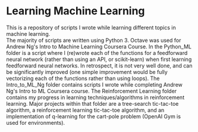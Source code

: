 # Learning Machine Learning
This is a repository of scripts I wrote while learning different topics in machine learning.<br />
The majority of scripts are written using Python 3. Octave was used for Andrew Ng's Intro to Machine Learning Coursera Course.
In the Python_ML folder is a script where I (re)wrote each of the functions for a feedforward neural network (rather than using an API, or scikit-learn) when first learning feedforward neural networks. In retrospect, it is not very well done, and can be significantly improved (one simple improvement would be fully vectorizing each of the functions rather than using loops).
The Intro_to_ML_Ng folder contains scripts I wrote while completing Andrew Ng's Intro to ML Coursera course.
The Reinforcement Learning folder contains my progress in learning techniques/algorithms in reinforcement learning. Major projects within that folder are a tree-search tic-tac-toe algorithm, a reinforcement learning tic-tac-toe algorithm, and an implementation of q-learning for the cart-pole problem (OpenAI Gym is used for environments).
